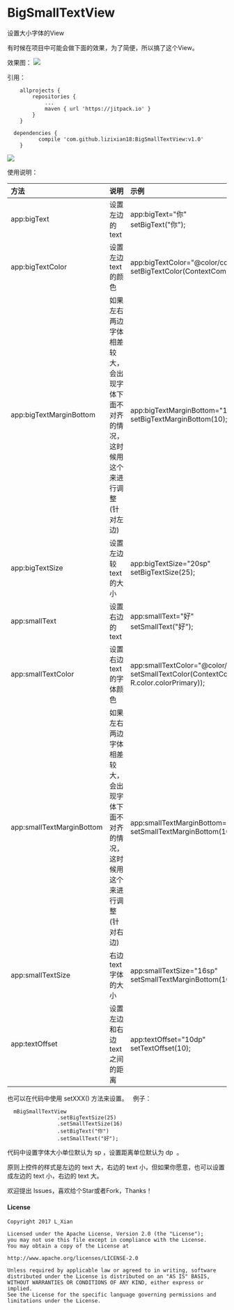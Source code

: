 # BigSmallTextView

设置大小字体的View  

有时候在项目中可能会做下面的效果，为了简便，所以搞了这个View。

效果图：
![](art/view.png)

引用：
```
	allprojects {
		repositories {
			...
			maven { url 'https://jitpack.io' }
		}
	}
  
  dependencies {
	      compile 'com.github.lizixian18:BigSmallTextView:v1.0'
	}
```

[![](https://jitpack.io/v/lizixian18/BigSmallTextView.svg)](https://jitpack.io/#lizixian18/BigSmallTextView)

使用说明：

| 方法 | 说明 | 示例 |
| :-------- | :----- | :-- |
| app:bigText | 设置左边的 text | app:bigText="你"<br>setBigText("你");|
| app:bigTextColor | 设置左边 text 的颜色| app:bigTextColor="@color/colorAccent"<br>setBigTextColor(ContextCompat.getColor(this,R.color.colorAccent));|
| app:bigTextMarginBottom | 如果左右两边字体相差较大，会出现字体下面不对齐的情况，这时候用这个来进行调整(针对左边)|app:bigTextMarginBottom="10dp"<br>  setBigTextMarginBottom(10);|
| app:bigTextSize | 设置左边较 text 的大小| app:bigTextSize="20sp"<br>setBigTextSize(25);|
| app:smallText | 设置右边的 text| app:smallText="好"<br>setSmallText("好");|
| app:smallTextColor | 设置右边 text 的字体颜色| app:smallTextColor="@color/colorPrimary"<br>setSmallTextColor(ContextCompat.getColor(this, R.color.colorPrimary));|
| app:smallTextMarginBottom | 如果左右两边字体相差较大，会出现字体下面不对齐的情况，这时候用这个来进行调整(针对右边)| app:smallTextMarginBottom="10dp"<br>setSmallTextMarginBottom(10);|
| app:smallTextSize | 右边 text 字体的大小| app:smallTextSize="16sp"<br>setSmallTextMarginBottom(10); |
| app:textOffset |设置左边和右边 text 之间的距离| app:textOffset="10dp"<br>setTextOffset(10);|

也可以在代码中使用 setXXX() 方法来设置。  
例子：  
```
  mBigSmallTextView
                .setBigTextSize(25)
                .setSmallTextSize(16)
                .setBigText("你")
                .setSmallText("好");
```
代码中设置字体大小单位默认为 sp ，设置距离单位默认为 dp  。


原则上控件的样式是左边的 text 大，右边的 text 小，但如果你愿意，也可以设置成左边的 text 小，右边的 text 大。

欢迎提出 Issues，喜欢给个Star或者Fork，Thanks！

#### License

```
Copyright 2017 L_Xian   
 
Licensed under the Apache License, Version 2.0 (the "License");  
you may not use this file except in compliance with the License.  
You may obtain a copy of the License at  

http://www.apache.org/licenses/LICENSE-2.0  

Unless required by applicable law or agreed to in writing, software  
distributed under the License is distributed on an "AS IS" BASIS,  
WITHOUT WARRANTIES OR CONDITIONS OF ANY KIND, either express or implied.  
See the License for the specific language governing permissions and  
limitations under the License.
```

